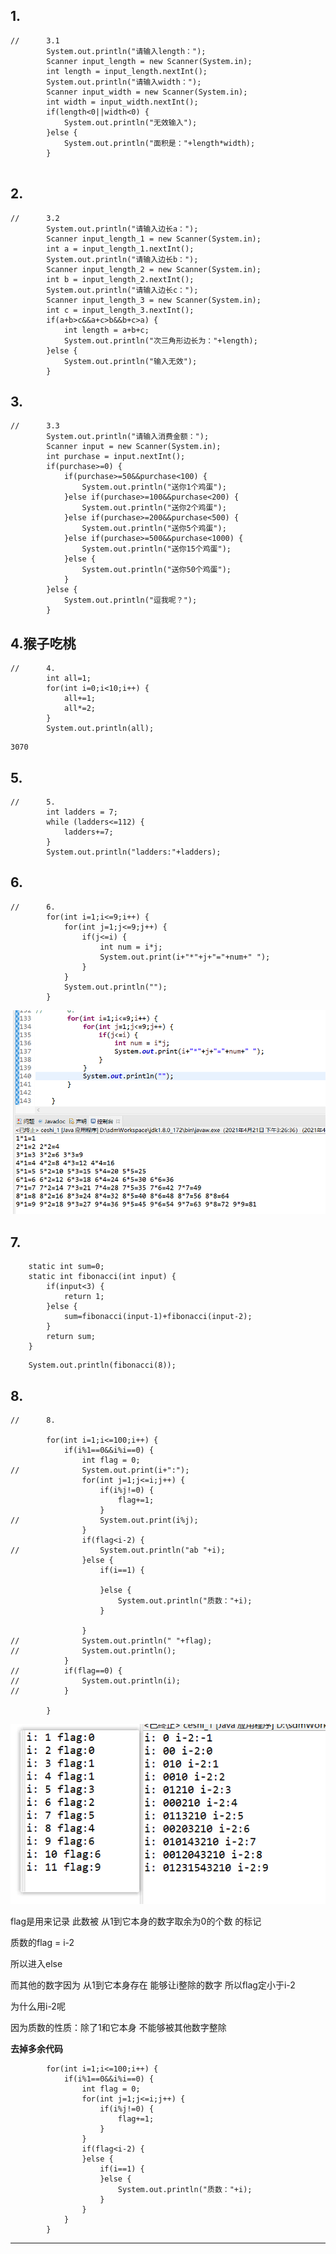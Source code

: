 ## 1.

```
//		3.1
		System.out.println("请输入length：");
		Scanner input_length = new Scanner(System.in);
		int length = input_length.nextInt();
		System.out.println("请输入width：");
		Scanner input_width = new Scanner(System.in);
		int width = input_width.nextInt();
		if(length<0||width<0) {
			System.out.println("无效输入");
		}else {
			System.out.println("面积是："+length*width);
		}
		
```

## 2.

```
//		3.2
		System.out.println("请输入边长a：");
		Scanner input_length_1 = new Scanner(System.in);
		int a = input_length_1.nextInt();
		System.out.println("请输入边长b：");
		Scanner input_length_2 = new Scanner(System.in);
		int b = input_length_2.nextInt();
		System.out.println("请输入边长c：");
		Scanner input_length_3 = new Scanner(System.in);
		int c = input_length_3.nextInt();
		if(a+b>c&&a+c>b&&b+c>a) {
			int length = a+b+c;
			System.out.println("次三角形边长为："+length);
		}else {
			System.out.println("输入无效");
		}
```

## 3.

```
//		3.3
		System.out.println("请输入消费金额：");
		Scanner input = new Scanner(System.in);
		int purchase = input.nextInt();
		if(purchase>=0) {
			if(purchase>=50&&purchase<100) {
				System.out.println("送你1个鸡蛋");
			}else if(purchase>=100&&purchase<200) {
				System.out.println("送你2个鸡蛋");
			}else if(purchase>=200&&purchase<500) {
				System.out.println("送你5个鸡蛋");
			}else if(purchase>=500&&purchase<1000) {
				System.out.println("送你15个鸡蛋");
			}else {
				System.out.println("送你50个鸡蛋");
			}
		}else {
			System.out.println("逗我呢？");
		}
```

## 4.猴子吃桃

```
//		4.
		int all=1;
		for(int i=0;i<10;i++) {
			all+=1;
			all*=2;
		}
		System.out.println(all);
```

```
3070
```

## 5.

```
//		5.
		int ladders = 7;
		while (ladders<=112) {
			ladders+=7;
		}
		System.out.println("ladders:"+ladders);
```

## 6.

```
//		6.
		for(int i=1;i<=9;i++) {
			for(int j=1;j<=9;j++) {
				if(j<=i) {
					int num = i*j;
					System.out.print(i+"*"+j+"="+num+" ");
				}
			}
			System.out.println("");
		}
```

![image-20210421152713021](https://raw.githubusercontent.com/Leopard-S/pics_bed/master/20210421152714.png)

## 7.

```
	static int sum=0;
	static int fibonacci(int input) {
		if(input<3) {
			return 1;
		}else {
			sum=fibonacci(input-1)+fibonacci(input-2);
		}
		return sum;
	}
```

```
	System.out.println(fibonacci(8));
```

## 8.

```
//		8.
		
		for(int i=1;i<=100;i++) {
			if(i%1==0&&i%i==0) {
				int flag = 0;
//				System.out.print(i+":");
				for(int j=1;j<=i;j++) {
					if(i%j!=0) {
						flag+=1;
					}
//					System.out.print(i%j);
				}
				if(flag<i-2) {
//					System.out.println("ab "+i);
				}else {
					if(i==1) {
						
					}else {
						System.out.println("质数："+i);
					}
					
				}
//				System.out.println(" "+flag);
//				System.out.println();
			}
//			if(flag==0) {
//				System.out.println(i);
//			}

		}
```

![image-20210421173110443](https://raw.githubusercontent.com/Leopard-S/pics_bed/master/20210421173111.png)	

flag是用来记录 此数被 从1到它本身的数字取余为0的个数 的标记

质数的flag = i-2

所以进入else

而其他的数字因为 从1到它本身存在 能够让i整除的数字 所以flag定小于i-2

为什么用i-2呢

因为质数的性质：除了1和它本身 不能够被其他数字整除

**去掉多余代码**

```
		for(int i=1;i<=100;i++) {
			if(i%1==0&&i%i==0) {
				int flag = 0;
				for(int j=1;j<=i;j++) {
					if(i%j!=0) {
						flag+=1;
					}
				}
				if(flag<i-2) {
				}else {
					if(i==1) {
					}else {
						System.out.println("质数："+i);
					}
				}
			}
		}
```

****

